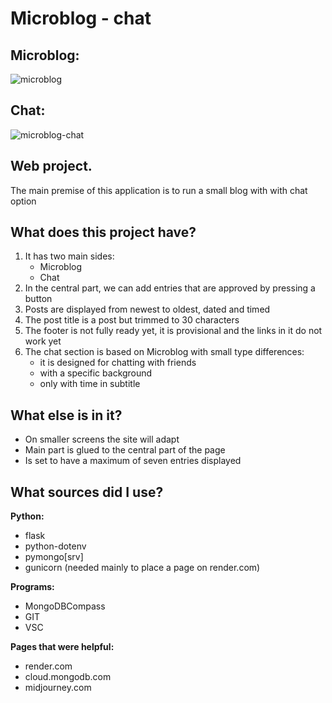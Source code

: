 # Microblog - chat

## Microblog:

![microblog](https://user-images.githubusercontent.com/121942715/219856090-b5e1aac4-d118-4694-a6ca-d86881292451.png)

## Chat:

![microblog-chat](https://user-images.githubusercontent.com/121942715/219856120-fb85dd7d-b90d-4e5f-b3f5-b7834e0d2f82.png)

## Web project.

The main premise of this application is to run a small blog with with chat option

## What does this project have?

1. It has two main sides:
   - Microblog
   - Chat
2. In the central part, we can add entries that are approved by pressing a button
3. Posts are displayed from newest to oldest, dated and timed
4. The post title is a post but trimmed to 30 characters
5. The footer is not fully ready yet, it is provisional and the links in it do not work yet
6. The chat section is based on Microblog with small type differences:
   - it is designed for chatting with friends
   - with a specific background
   - only with time in subtitle

## What else is in it?

- On smaller screens the site will adapt
- Main part is glued to the central part of the page
- Is set to have a maximum of seven entries displayed

## What sources did I use?

**Python:**

- flask
- python-dotenv
- pymongo[srv]
- gunicorn (needed mainly to place a page on render.com)

**Programs:**

- MongoDBCompass
- GIT
- VSC

**Pages that were helpful:**

- render.com
- cloud.mongodb.com
- midjourney.com
